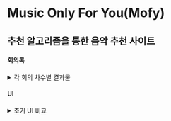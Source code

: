 # Music Only For You(Mofy)
## 추천 알고리즘을 통한 음악 추천 사이트
#### 회의록
<details> <summary>각 회의 차수별 결과물</summary> 
  <ul> 
    <li>1차 회의 (24/09/04) 
      <br>- 작업환경설정, 깃허브 공용 리파지토리 생성후 연동
      <br>- 주제 브레인스토밍 및 확정 <br> 
      <br><strong>브레인스토밍</strong> 
      <ul> 
        <li>1. 온라인 쇼핑몰</li> 
        <li>2. 블로그 플랫폼</li> 
        <li>3. todo리스트 앱</li> 
        <li>4. 소셜미디어 플랫폼</li> 
        <li>5. 예약 시스템</li> 
        <li>6. LMS</li> 
        <li>7. 날씨 정보 제공 앱</li> 
        <li>8. 피트니스 트래킹 앱</li> 
        <li>9. 커뮤니티 게시판</li>
        <li>10. 이벤트 관리 시스템</li>
        <li>11. 영화 추천 시스템(알고리즘)</li> 
        <li>12. 음악 스트리밍 서비스</li>
        <li>13. 온라인 교육 플랫폼</li> 
        <li>14. 뉴스 aggregator</li> 
        <li>15. 전시회 관리 시스템</li> 
        <li>16. 비즈니스 인사이트 대시보드</li>
        <li>17. 가계부 앱</li>
        <li>18. 자산 관리 시스템</li> 
        <li>19. 이메일 마케팅 시스템</li>
        <li>20. 실시간 채팅 앱</li> 
      </ul> 
      <br><strong>결과물</strong> 
      <ul> 
        <li>DataBase: MySQL</li>
        <li>Title: 추천 알고리즘을 통한 음악 추천 사이트</li>
        <li>Framework: Java Spring Boot</li> 
        <li>API: Spotify Open API</li>
      </ul> 
    </ul> 
  <ul>
    <li>2차 회의(24/09/13)
      <br>- 아이디,비밀번호찾기 및 회원가입 Modal UI 추가
      <br>- Mysql 설치 및 연동 <br>
      </li>
    </ul>
  <ul>
    <li>3차 회의(24/09/20)
        <br>- 각 UI 별 기능추가
        <br>- 추천 알고리즘 브레인스토밍
      </li> 
    </ul>
  <ul>
    <li>4차 회의
    </li>
    </ul>
  <ul>
    <li>5차 회의 
    </li> 
    </ul>
  
</details>
    
#### UI
<details>
  <summary>초기 UI 비교</summary>
  <p><img src="https://github.com/user-attachments/assets/af306cbd-0eeb-40b9-97e5-e4d45a2a7530" alt="figma UI 프로토타입" width="400"></p>- Figma UI
  <br> <p><img src="https://github.com/user-attachments/assets/da025d64-e69c-4ad6-8515-e838af08a23b" alt="UI 프로토타입" width="400"></p>- 실제 UI
</details>
